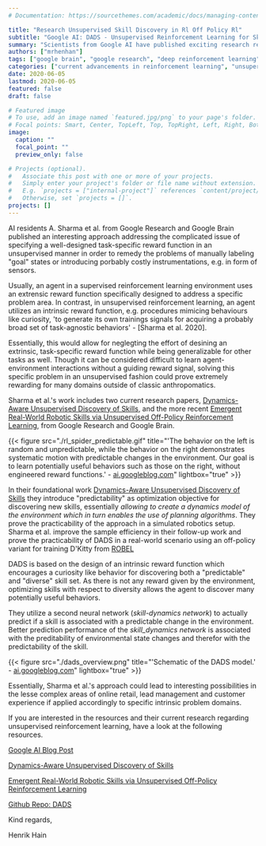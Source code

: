 ```yaml
---
# Documentation: https://sourcethemes.com/academic/docs/managing-content/

title: "Research Unsupervised Skill Discovery in Rl Off Policy Rl"
subtitle: "Google AI: DADS - Unsupervised Reinforcement Learning for Skill Discovery"
summary: "Scientists from Google AI have published exciting research regarding unsupervised skill discovery in deep reinforcement learning. Essentially it will be possible to utilize unsupervised learning methods to learn model dynamics and promising skills in an unsupervised, model-free reinforcement learning enviroment, subsequently enabling to use model-based planning methods in model-free reinforcement learning setups."
authors: ["mrhenhan"]
tags: ["google brain", "google research", "deep reinforcement learning", "deep learning", "model based reinforcement learning", "planning in reinforcement learning", "DADS"]
categories: ["current advancements in reinforcement learning", "unsupervised machine learning", "research"]
date: 2020-06-05
lastmod: 2020-06-05
featured: false
draft: false

# Featured image
# To use, add an image named `featured.jpg/png` to your page's folder.
# Focal points: Smart, Center, TopLeft, Top, TopRight, Left, Right, BottomLeft, Bottom, BottomRight.
image:
  caption: ""
  focal_point: ""
  preview_only: false

# Projects (optional).
#   Associate this post with one or more of your projects.
#   Simply enter your project's folder or file name without extension.
#   E.g. `projects = ["internal-project"]` references `content/project/deep-learning/index.md`.
#   Otherwise, set `projects = []`.
projects: []
---
```

AI residents A. Sharma et al. from Google Research and Google Brain published an interesting approach addressing the complicated issue of specifying a well-designed task-specific reward function in an unsupervised manner in order to remedy the problems of manually labeling "goal" states or introducing porbably costly instrumentations, e.g. in form of sensors.

Usually, an agent in a supervised reinforcement learning environment uses an extrensic reward function specifically designed to address a specific problem area. In contrast, in unsupervised reinforcement learning, an agent utilizes an intrinsic reward function, e.g. procedures mimicing behaviours like curiosity, 'to generate its own trainings signals for acquiring a probably broad set of task-agnostic behaviors' - [Sharma et al. 2020].

Essentially, this would allow for neglegting the effort of desining an extrinsic, task-specific reward function while being generalizable for other tasks as well. Though it can be considered difficult to learn agent-environment interactions without a guiding reward signal, solving this specific problem in an unsupervised fashion could prove extremely rewarding for many domains outside of classic anthropomatics.

Sharma et al.'s work includes two current research papers, [Dynamics-Aware Unsupervised Discovery of Skills](https://arxiv.org/abs/1907.01657), and the more recent [Emergent Real-World Robotic Skills via Unsupervised Off-Policy Reinforcement Learning](https://arxiv.org/abs/2004.12974), from Google Research and Google Brain.

{{< figure src="./rl_spider_predictable.gif" title="'The behavior on the left is random and unpredictable, while the behavior on the right demonstrates systematic motion with predictable changes in the environment. Our goal is to learn potentially useful behaviors such as those on the right, without engineered reward functions.' - [ai.googleblog.com]( https://ai.googleblog.com/2020/05/dads-unsupervised-reinforcement.html)" lightbox="true" >}}

In their foundational work [Dynamics-Aware Unsupervised Discovery of Skills](https://arxiv.org/abs/1907.01657) they introduce "predictability" as optimization objective for discovering new skills, essentially _allowing to create a dynamics model of the environment which in turn enables the use of planning algorithms_. They prove the practicability of the approach in a simulated robotics setup. Sharma et al. improve the sample efficiency in their follow-up work and prove the practicability of DADS in a real-world scenario using an off-policy variant for training D'Kitty from [ROBEL](https://sites.google.com/view/roboticsbenchmarks/)

DADS is based on the design of an intrinsic reward function which encourages a curiosity like behavior for discovering both a "predictable" and "diverse" skill set. As there is not any reward given by the environment, optimizing skills with respect to diversity allows the agent to discover many potentially useful behaviors.

They utilize a second neural network (_skill-dynamics network_) to actually predict if a skill is associated with a predictable change in the environment. Better prediction performance of the _skill_dynamics network_ is associated with the preditability of environmental state changes and therefor with the predictability of the skill.

{{< figure src="./dads_overview.png" title="'Schematic of the DADS model.' - [ai.googleblog.com]( https://ai.googleblog.com/2020/05/dads-unsupervised-reinforcement.html)" lightbox="true" >}}

Essentially, Sharma et al.'s approach could lead to interesting possibilities in the lesse complex areas of online retail, lead management and customer experience if applied accordingly to specific intrinsic problem domains.

If you are interested in the resources and their current research regarding unsupervised reinforcement learning, have a look at the following resources.

[Google AI Blog Post](https://ai.googleblog.com/2020/05/dads-unsupervised-reinforcement.html)

[Dynamics-Aware Unsupervised Discovery of Skills](https://arxiv.org/abs/1907.01657)

[Emergent Real-World Robotic Skills via Unsupervised Off-Policy Reinforcement Learning](https://arxiv.org/abs/2004.12974)

[Github Repo: DADS](https://github.com/google-research/dads)


Kind regards,

Henrik Hain
